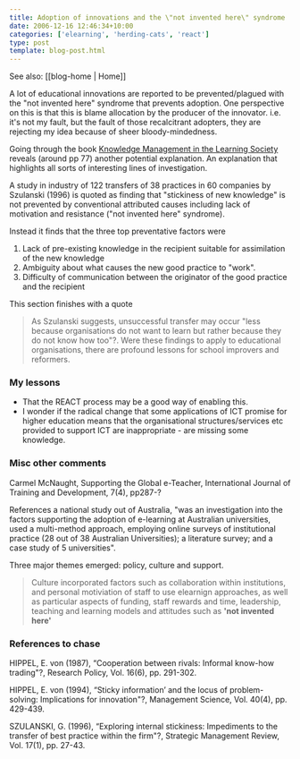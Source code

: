 ```yaml
---
title: Adoption of innovations and the \"not invented here\" syndrome
date: 2006-12-16 12:46:34+10:00
categories: ['elearning', 'herding-cats', 'react']
type: post
template: blog-post.html
---
```


See also: [[blog-home | Home]]

A lot of educational innovations are reported to be prevented/plagued with the "not invented here" syndrome that prevents adoption. One perspective on this is that this is blame allocation by the producer of the innovator. i.e. it's not my fault, but the fault of those recalcitrant adopters, they are rejecting my idea because of sheer bloody-mindedness.

Going through the book [Knowledge Management in the Learning Society](http://www.oecd.org/LongAbstract/0,2546,en_2649_34539_1900762_119699_1_1_1,00.html) reveals (around pp 77) another potential explanation. An explanation that highlights all sorts of interesting lines of investigation.

A study in industry of 122 transfers of 38 practices in 60 companies by Szulanski (1996) is quoted as finding that "stickiness of new knowledge" is not prevented by conventional attributed causes including lack of motivation and resistance ("not invented here" syndrome).

Instead it finds that the three top preventative factors were

1. Lack of pre-existing knowledge in the recipient suitable for assimilation of the new knowledge
2. Ambiguity about what causes the new good practice to "work".
3. Difficulty of communication between the originator of the good practice and the recipient

This section finishes with a quote

> As Szulanski suggests, unsuccessful transfer may occur "less because organisations do not want to learn but rather because they do not know how too"?. Were these findings to apply to educational organisations, there are profound lessons for school improvers and reformers.

### My lessons

- That the REACT process may be a good way of enabling this.
- I wonder if the radical change that some applications of ICT promise for higher education means that the organisational structures/services etc provided to support ICT are inappropriate - are missing some knowledge.

### Misc other comments

Carmel McNaught, Supporting the Global e-Teacher, International Journal of Training and Development, 7(4), pp287-?

References a national study out of Australia, "was an investigation into the factors supporting the adoption of e-learning at Australian universities, used a multi-method approach, employing online surveys of institutional practice (28 out of 38 Australian Universities); a literature survey; and a case study of 5 universities".

Three major themes emerged: policy, culture and support.

> Culture incorporated factors such as collaboration within institutions, and personal motiviation of staff to use elearnign approaches, as well as particular aspects of funding, staff rewards and time, leadership, teaching and learning models and attitudes such as **'not invented here'**

### References to chase

HIPPEL, E. von (1987), “Cooperation between rivals: Informal know-how trading"?, Research Policy, Vol. 16(6), pp. 291-302.

HIPPEL, E. von (1994), “Sticky information’ and the locus of problem-solving: Implications for innovation"?, Management Science, Vol. 40(4), pp. 429-439.

SZULANSKI, G. (1996), “Exploring internal stickiness: Impediments to the transfer of best practice within the firm"?, Strategic Management Review, Vol. 17(1), pp. 27-43.